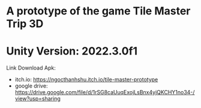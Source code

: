 # A prototype of the game Tile Master Trip 3D
# Unity Version: 2022.3.0f1

Link Download Apk:
- itch.io: https://ngocthanhshu.itch.io/tile-master-prototype
- google drive: https://drive.google.com/file/d/1rSG8caUuqExojLsBnx4yjQKCHY1no34-/view?usp=sharing
